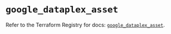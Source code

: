 # `google_dataplex_asset`

Refer to the Terraform Registry for docs: [`google_dataplex_asset`](https://registry.terraform.io/providers/hashicorp/google/6.33.0/docs/resources/dataplex_asset).

